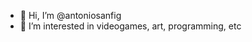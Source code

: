- 👋 Hi, I’m @antoniosanfig
- 👀 I’m interested in videogames, art, programming, etc

<!---
antoniosanfig/antoniosanfig is a ✨ special ✨ repository because its `README.md` (this file) appears on your GitHub profile.
You can click the Preview link to take a look at your changes.
--->
